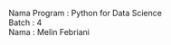 Nama Program    : Python for Data Science
<br>
Batch           : 4
<br>
Nama            : Melin Febriani
